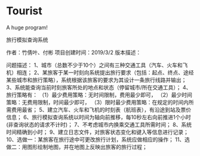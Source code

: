 # Tourist
A huge program!

旅行模拟查询系统

作者：竹倩叶、付彬
项目创建时间：2019/3/2
版本描述：

问题描述：
1、城市（总数不少于10个）之间有三种交通工具（汽车、火车和飞机）相连；
2、某旅客于某一时刻向系统提出旅行要求（包括：起点、终点、途经某些城市和旅行策略），系统根据该旅客的要求为其设计一条旅行线路并输出；
3、系统能查询当前时刻旅客所处的地点和状态（停留城市/所在交通工具）；
4、旅行策略有：
（1）最少费用策略：无时间限制，费用最少即可，
（2）最少时间策略：无费用限制，时间最少即可，
（3）限时最少费用策略：在规定的时间内所需费用最省；
5、建立汽车、火车和飞机的时刻表（航班表），有沿途到站及票价信息；
6、旅行模拟查询系统以时间为轴向前推移，每10秒左右向前推进1个小时(非查询状态的请求不计时)；
7、不考虑城市内换乘交通工具所需时间；
8、系统时间精确到小时；
9、建立日志文件，对旅客状态变化和键入等信息进行记录；
10、选做一：某旅客在旅行途中可更改旅行计划，系统应做相应的操作；
11、选做二：用图形绘制地图，并在地图上反映出旅客的旅行过程；

